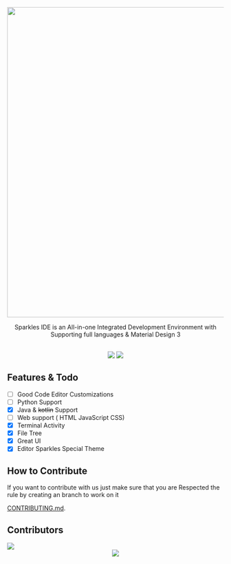 
<div align="center">
  <img src="app/src/main/res/drawable-xxxhdpi/ic_launcher" style="width: 45rem; height: auto;"/>
  <p>Sparkles IDE is an All-in-one Integrated Development Environment 
with Supporting full languages & Material Design 3</p>
  <br>

  <img src="https://m3-markdown-badges.vercel.app/stars/12/2/sparkleside/sparkles-app">
 <img src="https://m3-markdown-badges.vercel.app/issues/12/2/sparkleside/sparkles-app">
</div>

## Features &amp; Todo
- [ ] Good Code Editor Customizations
- [ ] Python Support
- [x] Java & ~~kotlin~~ Support
- [ ] Web support ( HTML JavaScript CSS)
- [x] Terminal Activity
- [x] File Tree
- [x] Great UI
- [x] Editor Sparkles Special Theme 

## How to Contribute
<p>If you want to contribute with us just make sure that you are Respected the rule by creating an branch to work on it </p>

[CONTRIBUTING.md](CONTRIBUTING.md).

## Contributors 
<a href="https://github.com/SparklesIDE/Sparkles-App/graphs/contributors">
  <img src="https://contrib.rocks/image?repo=SparklesIDE/Sparkles-App" />
</a>

<div style="text-align: center">
<img src="https://ziadoua.github.io/m3-Markdown-Badges/badges/LicenceGPLv3/licencegplv32.svg" align="center"></div>
